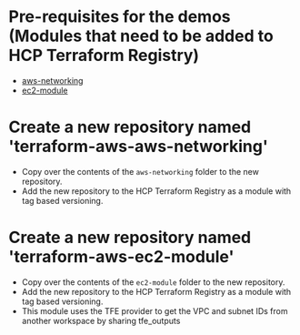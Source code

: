 # Pre-requisites for the demos (Modules that need to be added to HCP Terraform Registry)

- [aws-networking](aws-networking/README.md)
- [ec2-module](ec2-module/README.md)

# Create a new repository named 'terraform-aws-aws-networking'

- Copy over the contents of the `aws-networking` folder to the new repository.
- Add the new repository to the HCP Terraform Registry as a module with tag based versioning.

# Create a new repository named 'terraform-aws-ec2-module'

- Copy over the contents of the `ec2-module` folder to the new repository.
- Add the new repository to the HCP Terraform Registry as a module with tag based versioning.
- This module uses the TFE provider to get the VPC and subnet IDs from another workspace by sharing tfe_outputs